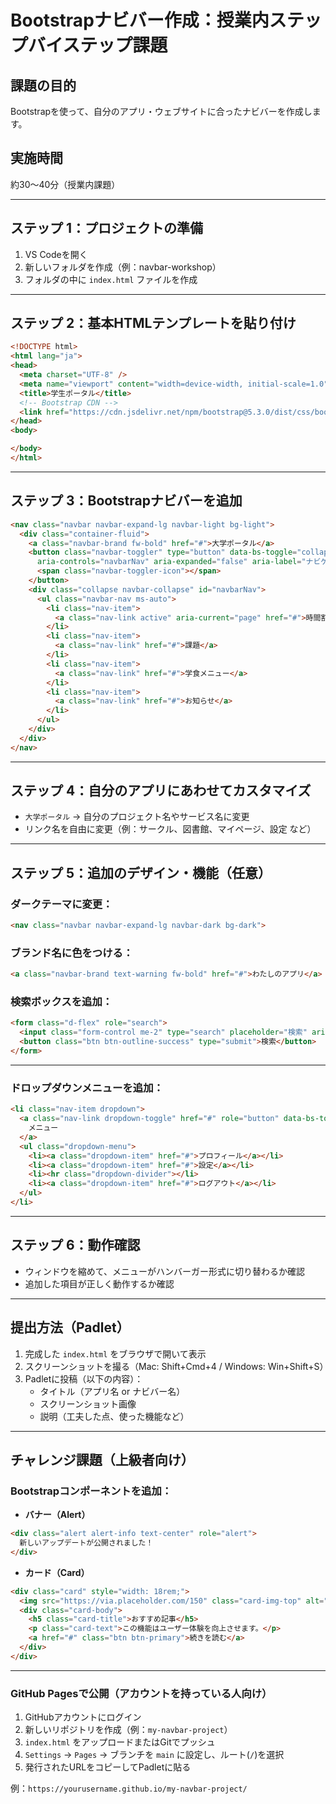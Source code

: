 
# Bootstrapナビバー作成：授業内ステップバイステップ課題

## 課題の目的  
Bootstrapを使って、自分のアプリ・ウェブサイトに合ったナビバーを作成します。

## 実施時間  
約30〜40分（授業内課題）

---

## ステップ 1：プロジェクトの準備
1. VS Codeを開く  
2. 新しいフォルダを作成（例：navbar-workshop）  
3. フォルダの中に `index.html` ファイルを作成

---

## ステップ 2：基本HTMLテンプレートを貼り付け

```html
<!DOCTYPE html>
<html lang="ja">
<head>
  <meta charset="UTF-8" />
  <meta name="viewport" content="width=device-width, initial-scale=1.0" />
  <title>学生ポータル</title>
  <!-- Bootstrap CDN -->
  <link href="https://cdn.jsdelivr.net/npm/bootstrap@5.3.0/dist/css/bootstrap.min.css" rel="stylesheet">
</head>
<body>

</body>
</html>
```

---

## ステップ 3：Bootstrapナビバーを追加

```html
<nav class="navbar navbar-expand-lg navbar-light bg-light">
  <div class="container-fluid">
    <a class="navbar-brand fw-bold" href="#">大学ポータル</a>
    <button class="navbar-toggler" type="button" data-bs-toggle="collapse" data-bs-target="#navbarNav"
      aria-controls="navbarNav" aria-expanded="false" aria-label="ナビゲーションの切り替え">
      <span class="navbar-toggler-icon"></span>
    </button>
    <div class="collapse navbar-collapse" id="navbarNav">
      <ul class="navbar-nav ms-auto">
        <li class="nav-item">
          <a class="nav-link active" aria-current="page" href="#">時間割</a>
        </li>
        <li class="nav-item">
          <a class="nav-link" href="#">課題</a>
        </li>
        <li class="nav-item">
          <a class="nav-link" href="#">学食メニュー</a>
        </li>
        <li class="nav-item">
          <a class="nav-link" href="#">お知らせ</a>
        </li>
      </ul>
    </div>
  </div>
</nav>
```

---

## ステップ 4：自分のアプリにあわせてカスタマイズ
- `大学ポータル` → 自分のプロジェクト名やサービス名に変更  
- リンク名を自由に変更（例：サークル、図書館、マイページ、設定 など）

---

## ステップ 5：追加のデザイン・機能（任意）

### ダークテーマに変更：

```html
<nav class="navbar navbar-expand-lg navbar-dark bg-dark">
```

### ブランド名に色をつける：

```html
<a class="navbar-brand text-warning fw-bold" href="#">わたしのアプリ</a>
```

### 検索ボックスを追加：

```html
<form class="d-flex" role="search">
  <input class="form-control me-2" type="search" placeholder="検索" aria-label="検索">
  <button class="btn btn-outline-success" type="submit">検索</button>
</form>
```

---

### ドロップダウンメニューを追加：

```html
<li class="nav-item dropdown">
  <a class="nav-link dropdown-toggle" href="#" role="button" data-bs-toggle="dropdown" aria-expanded="false">
    メニュー
  </a>
  <ul class="dropdown-menu">
    <li><a class="dropdown-item" href="#">プロフィール</a></li>
    <li><a class="dropdown-item" href="#">設定</a></li>
    <li><hr class="dropdown-divider"></li>
    <li><a class="dropdown-item" href="#">ログアウト</a></li>
  </ul>
</li>
```

---

## ステップ 6：動作確認
- ウィンドウを縮めて、メニューがハンバーガー形式に切り替わるか確認  
- 追加した項目が正しく動作するか確認

---

## 提出方法（Padlet）
1. 完成した `index.html` をブラウザで開いて表示  
2. スクリーンショットを撮る（Mac: Shift+Cmd+4 / Windows: Win+Shift+S）  
3. Padletに投稿（以下の内容）：
   - タイトル（アプリ名 or ナビバー名）  
   - スクリーンショット画像  
   - 説明（工夫した点、使った機能など）

---

## チャレンジ課題（上級者向け）

### Bootstrapコンポーネントを追加：
- **バナー（Alert）**

```html
<div class="alert alert-info text-center" role="alert">
  新しいアップデートが公開されました！
</div>
```

- **カード（Card）**

```html
<div class="card" style="width: 18rem;">
  <img src="https://via.placeholder.com/150" class="card-img-top" alt="...">
  <div class="card-body">
    <h5 class="card-title">おすすめ記事</h5>
    <p class="card-text">この機能はユーザー体験を向上させます。</p>
    <a href="#" class="btn btn-primary">続きを読む</a>
  </div>
</div>
```

---

### GitHub Pagesで公開（アカウントを持っている人向け）

1. GitHubアカウントにログイン  
2. 新しいリポジトリを作成（例：`my-navbar-project`）  
3. `index.html` をアップロードまたはGitでプッシュ  
4. `Settings` → `Pages` → ブランチを `main` に設定し、ルート(`/`)を選択  
5. 発行されたURLをコピーしてPadletに貼る

例：`https://yourusername.github.io/my-navbar-project/`

